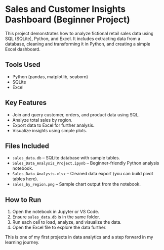 
# Sales and Customer Insights Dashboard (Beginner Project)

This project demonstrates how to analyze fictional retail sales data using SQL (SQLite), Python, and Excel. It includes extracting data from a database, cleaning and transforming it in Python, and creating a simple Excel dashboard.

## Tools Used
- Python (pandas, matplotlib, seaborn)
- SQLite
- Excel

## Key Features
- Join and query customer, orders, and product data using SQL.
- Analyze total sales by region.
- Export data to Excel for further analysis.
- Visualize insights using simple plots.

## Files Included
- `sales_data.db` – SQLite database with sample tables.
- `Sales_Data_Analysis_Project.ipynb` – Beginner-friendly Python analysis notebook.
- `Sales_Data_Analysis.xlsx` – Cleaned data export (you can build pivot tables here).
- `sales_by_region.png` – Sample chart output from the notebook.

## How to Run
1. Open the notebook in Jupyter or VS Code.
2. Ensure `sales_data.db` is in the same folder.
3. Run each cell to load, analyze, and visualize the data.
4. Open the Excel file to explore the data further.

This is one of my first projects in data analytics and a step forward in my learning journey.

